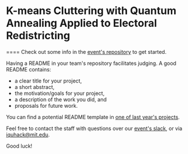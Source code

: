 # K-means Cluttering with Quantum Annealing Applied to Electoral Redistricting
====
Check out some info in the [event's repository](https://github.com/iQuHACK/2021) to get started.

Having a README in your team's repository facilitates judging. A good README contains:
* a clear title for your project,
* a short abstract,
* the motivation/goals for your project,
* a description of the work you did, and
* proposals for future work.

You can find a potential README template in [one of last year's projects](https://github.com/iQuHACK/QuhacMan).

Feel free to contact the staff with questions over our [event's slack](https://iquhack.slack.com), or via iquhack@mit.edu.

Good luck!
